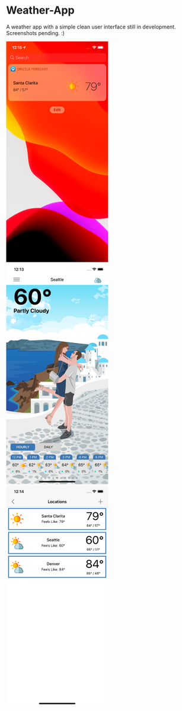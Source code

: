 # Weather-App
A weather app with a simple clean user interface still in development. Screenshots pending. :)

<img src="Readme/TodayWidget.png" width="275"><img src="Readme/Weather.png" width="275"><img src="Readme/Locations.png" width="275">
